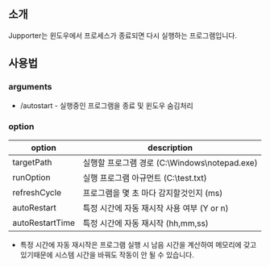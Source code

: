 ## 소개
Jupporter는 윈도우에서 프로세스가 종료되면 다시 실행하는 프로그램입니다.

## 사용법

### arguments
* /autostart - 실행중인 프로그램을 종료 및 윈도우 숨김처리

### option

| option          | description                                         |
| --------------- | --------------------------------------------------- |
| targetPath      | 실행할 프로그램 경로 (C:\Windows\notepad.exe)            |
| runOption       | 실행 프로그램 아규먼트 (C:\test.txt)                      |
| refreshCycle    | 프로그램을 몇 초 마다 감지할것인지 (ms)                      |
| autoRestart     | 특정 시간에 자동 재시작 사용 여부 (Y or n)                  |
| autoRestartTime | 특정 시간에 자동 재시작 (hh,mm,ss)                        |

* 특정 시간에 자동 재시작은 프로그램 실행 시 남음 시간을 계산하여 메모리에 갖고 있기때문에 시스템 시간을 바꿔도 작동이 안 될 수 있습니다.
